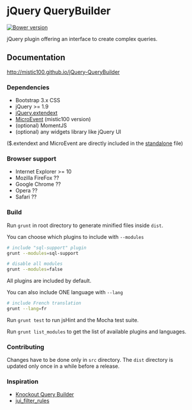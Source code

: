 # jQuery QueryBuilder

[![Bower version](https://badge.fury.io/bo/jQuery-QueryBuilder.svg)](http://badge.fury.io/bo/jQuery-QueryBuilder)

jQuery plugin offering an interface to create complex queries.

## Documentation
http://mistic100.github.io/jQuery-QueryBuilder

### Dependencies
 * Bootstrap 3.x CSS
 * jQuery >= 1.9
 * [jQuery.extendext](https://github.com/mistic100/microevent.js)
 * [MicroEvent](https://github.com/mistic100/microevent.js) (mistic100 version)
 * (optional) MomentJS
 * (optional) any widgets library like jQuery UI

($.extendext and MicroEvent are directly included in the [standalone](https://github.com/mistic100/jQuery-QueryBuilder/blob/master/dist/query-builder.standalone.js) file)

### Browser support
 * Internet Explorer >= 10
 * Mozilla FireFox ??
 * Google Chrome ??
 * Opera ??
 * Safari ??

### Build
Run `grunt` in root directory to generate minified files inside `dist`.

You can choose which plugins to include with `--modules`
```bash
# include "sql-support" plugin
grunt --modules=sql-support

# disable all modules
grunt --modules=false
```
All plugins are included by default.

You can also include ONE language with `--lang`
```bash
# include French translation
grunt --lang=fr
```

Run `grunt test` to run jsHint and the Mocha test suite.

Run `grunt list_modules` to get the list of available plugins and languages.

### Contributing
Changes have to be done only in `src` directory. The `dist` directory is updated only once in a while before a release.


### Inspiration
 * [Knockout Query Builder](http://kindohm.com/posts/2013/09/25/knockout-query-builder/)
 * [jui_filter_rules](http://www.pontikis.net/labs/jui_filter_rules/)
